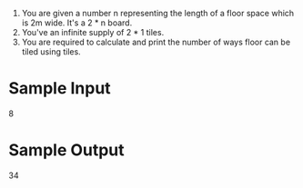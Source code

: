1. You are given a number n representing the length of a floor space which is 2m wide. It's a 2 * n board.
2. You've an infinite supply of 2 * 1 tiles.
3. You are required to calculate and print the number of ways floor can be tiled using tiles.


# Sample Input

8

# Sample Output

34